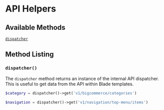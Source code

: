 # API Helpers

<a name="available-methods"></a>
## Available Methods

<div class="collection-method-list" markdown="1">

[`dispatcher`](#method-dispatcher)

</div>

<a name="method-listing"></a>
## Method Listing

<a name="method-dispatcher"></a>
### `dispatcher()`

The `dispatcher` method returns an instance of the internal API dispatcher. This is useful to get data from the API within Blade templates.

```php
$category = dispatcher()->get('v1/bigcommerce/categories')

$navigation = dispatcher()->get('v1/navigation/top-menu/items')
```
